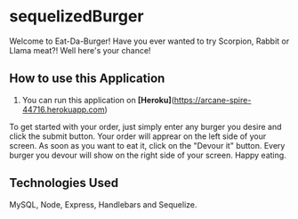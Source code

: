 # sequelizedBurger

Welcome to Eat-Da-Burger! Have you ever wanted to try Scorpion, Rabbit or Llama meat?! Well here's your chance! 

## How to use this Application

1. You can run this application on **[Heroku]**(https://arcane-spire-44716.herokuapp.com)

To get started with  your order, just simply enter any burger you desire and click the submit button. Your order will apprear on the left side of your screen. As soon as you want to eat it, click on the "Devour it" button. Every burger you devour will show on the right side of your screen. Happy eating. 

## Technologies Used
 MySQL, Node, Express, Handlebars and Sequelize.



